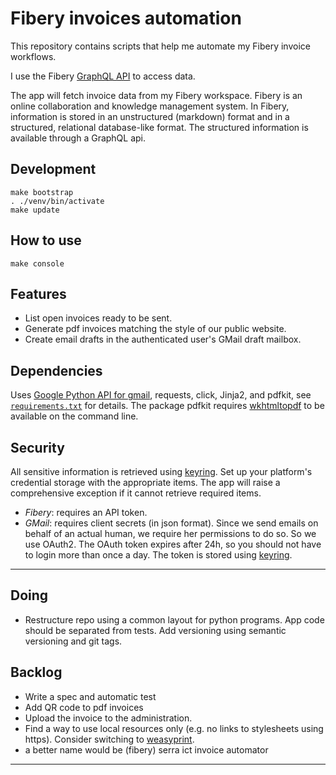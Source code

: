# Fibery invoices automation

This repository contains scripts that help me automate my Fibery invoice workflows.

I use the Fibery [GraphQL API] to access data.

The app will fetch invoice data from my Fibery workspace. Fibery is an online collaboration and knowledge management system. In Fibery, information is stored in an unstructured (markdown) format and in a structured, relational database-like format. The structured information is available through a GraphQL api.

## Development

```shell
make bootstrap
. ./venv/bin/activate
make update
```

## How to use

```shell
make console
```

## Features

* List open invoices ready to be sent.
* Generate pdf invoices matching the style of our public website.
* Create email drafts in the authenticated user's GMail draft mailbox.

## Dependencies

Uses [Google Python API for gmail],
requests,
click,
Jinja2, and
pdfkit,
see [`requirements.txt`](requirements.txt) for details.
The package pdfkit requires [wkhtmltopdf] to be available on the command line.

## Security

All sensitive information is retrieved using [keyring].
Set up your platform's credential storage with the appropriate items.
The app will raise a comprehensive exception if it cannot retrieve required items.

* _Fibery_: requires an API token.
* _GMail_: requires client secrets (in json format).
  Since we send emails on behalf of an actual human, we require her permissions to do so.
  So we use OAuth2. The OAuth token expires after 24h, so you should not have to login more than once a day.
  The token is stored using [keyring].

---

## Doing

* Restructure repo using a common layout for python programs.
  App code should be separated from tests.
  Add versioning using semantic versioning and git tags.

## Backlog

* Write a spec and automatic test
* Add QR code to pdf invoices
* Upload the invoice to the administration.
* Find a way to use local resources only (e.g. no links to stylesheets using https).
  Consider switching to [weasyprint].
* a better name would be (fibery) serra ict invoice automator

---

[GraphQL API]: https://api.fibery.io/graphql.html#graphql-api-overview
[wkhtmltopdf]: https://wkhtmltopdf.org/
[weasyprint]: https://doc.courtbouillon.org/weasyprint/stable/api_reference.html#python-api
[keyring]: https://github.com/jaraco/keyring
[Google Python API for gmail]: https://developers.google.com/gmail/api/quickstart/python
